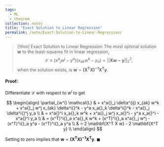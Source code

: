 ```yaml
---
tags:
  - ML
  - theorem
collection: notes
title: "Exact Solution to Linear Regression"
permalink: /note/Exact-Solution-to-Linear-Regression/
---
```


> [!thm] Exact Solution to Linear Regression
> The most optimal solution $\mathbf{w}$ to the least-squares fit in linear regression,
> $$
> \mathcal{L} \equiv (x^a{}_j w^j - y^a) (x_a{}_k w^k - y_a) = || \mathbf{Xw - y} ||_2^2,
> $$
> when the solution exists, is $\mathbf{w} = \mathbf{(X^T X)^{-1} X^T y}$.

#### Proof:

Differentiate $\mathcal{L}$ with respect to $w^i$ to get 

$$
\begin{align}
\partial_{w^i} \mathcal{L}  & = x^a{}_j \delta^{ij} x_{ak} w^k + x^a{}_j w^j x_{ak} \delta^i{}^k - y^a x_a{}_k \delta^i{}^k - x^a{}_j \delta^i{}^j y_a \\
 & = x^a{}^i x_a{}_k w^k + x^a{}_j w^j x_a{}^i - y^a x_a{}^i - x^a{}^i y_a \\
 & = (x^T)^i{}_a x^a{}_k w^k + (x^T)^i{}_a x^a{}_j w^j - (x^T)^i{}_a y^a - (x^T)^i{}_a y^a \\
 & = 2 \mathbf{X^T X w} - 2 \mathbf{X^T y} \\ 
\end{align}
$$

Setting to zero implies that $\mathbf{w} = \mathbf{(X^T X)^{-1} X^T y}$. $\blacksquare$